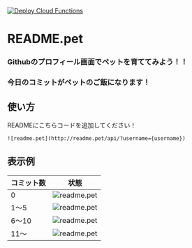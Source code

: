 [![Deploy Cloud Functions](https://github.com/impostor-syndromes/README.pet/actions/workflows/deploy-cloudfunctions.yml/badge.svg)](https://github.com/impostor-syndromes/README.pet/actions/workflows/deploy-cloudfunctions.yml)

# README.pet
### Githubのプロフィール画面でペットを育ててみよう！！
### 今日のコミットがペットのご飯になります！

## 使い方

READMEにこちらコードを追加してください！

```![readme.pet](http://readme.pet/api/?username={username})```

## 表示例

| コミット数 | 状態 |
|--------|--------|
| 0 | ![readme.pet](http://readme.pet/view-sample?contributions=0) |
| 1〜5 | ![readme.pet](http://readme.pet/view-sample?contributions=1) |
| 6〜10 | ![readme.pet](http://readme.pet/view-sample?contributions=6) |
| 11〜 | ![readme.pet](http://readme.pet/view-sample?contributions=11) | 
